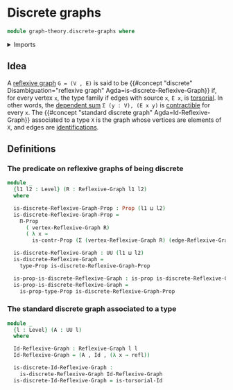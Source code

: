 # Discrete graphs

```agda
module graph-theory.discrete-graphs where
```

<details><summary>Imports</summary>

```agda
open import foundation.contractible-types
open import foundation.dependent-pair-types
open import foundation.universe-levels

open import foundation-core.identity-types
open import foundation-core.propositions
open import foundation-core.torsorial-type-families

open import graph-theory.reflexive-graphs
```

</details>

## Idea

A [reflexive graph](graph-theory.reflexive-graphs.md) `G = (V , E)` is said to
be
{{#concept "discrete" Disambiguation="reflexive graph" Agda=is-discrete-Reflexive-Graph}}
if, for every vertex `x`, the type family if edges with source `x`, `E x`, is
[torsorial](foundation-core.torsorial-type-families.md). In other words, the
[dependent sum](foundation.dependent-pair-types.md) `Σ (y : V), (E x y)` is
[contractible](foundation-core.contractible-types.md) for every `x`. The
{{#concept "standard discrete
graph" Agda=Id-Reflexive-Graph}} associated to a type `X` is the graph whose vertices
are elements of `X`, and edges are [identifications](foundation-core.identity-types.md).

## Definitions

### The predicate on reflexive graphs of being discrete

```agda
module _
  {l1 l2 : Level} (R : Reflexive-Graph l1 l2)
  where

  is-discrete-Reflexive-Graph-Prop : Prop (l1 ⊔ l2)
  is-discrete-Reflexive-Graph-Prop =
    Π-Prop
      ( vertex-Reflexive-Graph R)
      ( λ x →
        is-contr-Prop (Σ (vertex-Reflexive-Graph R) (edge-Reflexive-Graph R x)))

  is-discrete-Reflexive-Graph : UU (l1 ⊔ l2)
  is-discrete-Reflexive-Graph =
    type-Prop is-discrete-Reflexive-Graph-Prop

  is-prop-is-discrete-Reflexive-Graph : is-prop is-discrete-Reflexive-Graph
  is-prop-is-discrete-Reflexive-Graph =
    is-prop-type-Prop is-discrete-Reflexive-Graph-Prop
```

### The standard discrete graph associated to a type

```agda
module _
  {l : Level} (A : UU l)
  where

  Id-Reflexive-Graph : Reflexive-Graph l l
  Id-Reflexive-Graph = (A , Id , (λ x → refl))

  is-discrete-Id-Reflexive-Graph :
    is-discrete-Reflexive-Graph Id-Reflexive-Graph
  is-discrete-Id-Reflexive-Graph = is-torsorial-Id
```
